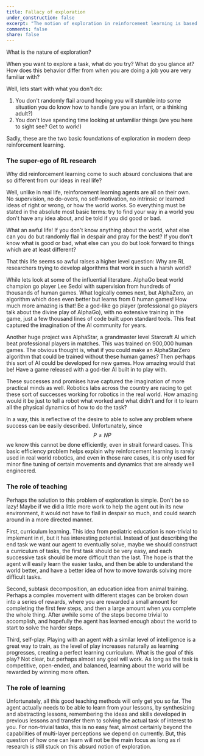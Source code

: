 ```yaml
---
title: Fallacy of exploration
under_construction: false
excerpt: "The notion of exploration in reinforcement learning is based off a false notion that we are alone in the world. We are not alone, we did not come from nothing, and if we want reinforcement learning to be successful, we must understand that basic fact."
comments: false
share: false
---
```


What is the nature of exploration?

When you want to explore a task, what do you try? What do you glance at? How does this behavior differ from when you are doing a job you are very familiar with?

Well, lets start with what you don't do:

1. You don't randomly flail around hoping you will stumble into some situation you do know how to handle (are you an infant, or a thinking adult?)
1. You don't love spending time looking at unfamiliar things (are you here to sight see? Get to work!)

Sadly, these are the two basic foundations of exploration in modern deep reinforcement learning.

### The super-ego of RL research

Why did reinforcement learning come to such absurd conclusions that are so different from our ideas in real life?

Well, unlike in real life, reinforcement learning agents are all on their own. No supervision, no do-overs, no self-motivation, no intrinsic or learned ideas of right or wrong, or how the world works. So everything must be stated in the absolute most basic terms: try to find your way in a world you don't have any idea about, and be told if you did good or bad.

What an awful life! If you don't know anything about the world, what else can you do but randomly flail in despair and pray for the best? If you don't know what is good or bad, what else can you do but look forward to things which are at least different?

That this life seems so awful raises a higher level question: Why are RL researchers trying to develop algorithms that work in such a harsh world?

While lets look at some of the influential literature. AlphaGo beat world champion go player Lee Sedol with supervision from hundreds of thousands of human games. What logically comes next, but AlphaZero, an algorithm which does even better but learns from 0 human games! How much more amazing is that! Be a god-like go player (professional go players talk about the divine play of AlphaGo), with no extensive training in the game, just a few thousand lines of code built upon standard tools. This feat captured the imagination of the AI community for years.

Another huge project was AlphaStar, a grandmaster level Starcraft AI which beat professional players in matches. This was trained on 900,000 human games. The obvious thought is, what if you could make an AlphaStarZero algorithm that could be trained without these human games? Then perhaps this sort of AI could be developed for new games. How amazing would that be! Have a game released with a god-tier AI built in to play with.

These successes and promises have captured the imagination of more practical minds as well. Robotics labs across the country are racing to get these sort of successes working for robotics in the real world. How amazing would it be just to tell a robot what worked and what didn't and for it to learn all the physical dynamics of how to do the task?

In a way, this is reflective of the desire to able to solve any problem where success can be easily described. Unfortunately, since $$P \ne NP$$ we know this cannot be done efficiently, even in strait forward cases. This basic efficiency problem helps explain why reinforcement learning is rarely used in real world robotics, and even in those rare cases, it is only used for minor fine tuning of certain movements and dynamics that are already well engineered.


### The role of teaching

Perhaps the solution to this problem of exploration is simple. Don't be so lazy! Maybe if we did a little more work to help the agent out in its new environment, it would not have to flail in despair so much, and could search around in a more directed manner.

First, curriculum learning. This idea from pediatric education is non-trivial to implement in rl, but it has interesting potential. Instead of just describing the end task we want our agent to eventually solve, maybe we should construct a curriculum of tasks, the first task should be very easy, and each successive task should be more difficult than the last. The hope is that the agent will easily learn the easier tasks, and then be able to understand the world better, and have a better idea of how to move towards solving more difficult tasks.

Second, subtask decomposition, an education idea from animal training. Perhaps a complex movement with different stages can be broken down into a series of rewards, where you are rewarded a small amount for completing the first few steps, and then a large amount when you complete the whole thing. After awhile some of the steps become trivial to accomplish, and hopefully the agent has learned enough about the world to start to solve the harder steps.

Third, self-play. Playing with an agent with a similar level of intelligence is a great way to train, as the level of play increases naturally as learning progresses, creating a perfect learning curriculum. What is the goal of this play? Not clear, but perhaps almost any goal will work. As long as the task is competitive, open-ended, and balanced, learning about the world will be rewarded by winning more often.

### The role of learning

Unfortunately, all this good teaching methods will only get you so far. The agent actually needs to be able to learn from your lessons, by synthesizing and abstracting lessons, remembering the ideas and skills developed in previous lessons and transfer them to solving the actual task of interest to you. For non-trivial tasks, this is no easy feat, almost certainly beyond the capabilities of multi-layer perceptions we depend on currently. But, this question of how one can learn will not be the main focus as long as rl research is still stuck on this absurd notion of exploration.
